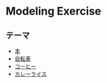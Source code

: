 # Modeling Exercise

## テーマ

- [本](book/README.md)
- [自転車](bicycle/README.md)
- [コーヒー](coffee/README.md)
- [カレーライス](curry-rice/README.md)
